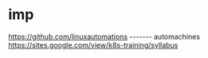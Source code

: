 # imp

https://github.com/linuxautomations    ------- automachines
https://sites.google.com/view/k8s-training/syllabus

